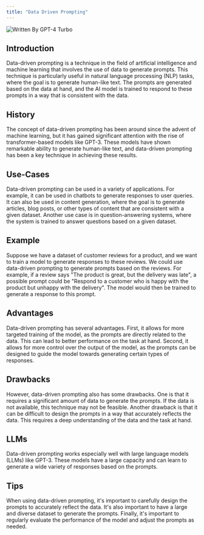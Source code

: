 ```yaml
---
title: "Data Driven Prompting"
---
```


![Written By GPT-4 Turbo](https://img.shields.io/badge/Written%20By-GPT--4%20Turbo-5A5A5A?style=for-the-badge&logo=openai&logoColor=white)

## Introduction

Data-driven prompting is a technique in the field of artificial intelligence and machine learning that involves the use of data to generate prompts. This technique is particularly useful in natural language processing (NLP) tasks, where the goal is to generate human-like text. The prompts are generated based on the data at hand, and the AI model is trained to respond to these prompts in a way that is consistent with the data.

## History

The concept of data-driven prompting has been around since the advent of machine learning, but it has gained significant attention with the rise of transformer-based models like GPT-3. These models have shown remarkable ability to generate human-like text, and data-driven prompting has been a key technique in achieving these results.

## Use-Cases

Data-driven prompting can be used in a variety of applications. For example, it can be used in chatbots to generate responses to user queries. It can also be used in content generation, where the goal is to generate articles, blog posts, or other types of content that are consistent with a given dataset. Another use case is in question-answering systems, where the system is trained to answer questions based on a given dataset.

## Example

Suppose we have a dataset of customer reviews for a product, and we want to train a model to generate responses to these reviews. We could use data-driven prompting to generate prompts based on the reviews. For example, if a review says "The product is great, but the delivery was late", a possible prompt could be "Respond to a customer who is happy with the product but unhappy with the delivery". The model would then be trained to generate a response to this prompt.

## Advantages

Data-driven prompting has several advantages. First, it allows for more targeted training of the model, as the prompts are directly related to the data. This can lead to better performance on the task at hand. Second, it allows for more control over the output of the model, as the prompts can be designed to guide the model towards generating certain types of responses.

## Drawbacks

However, data-driven prompting also has some drawbacks. One is that it requires a significant amount of data to generate the prompts. If the data is not available, this technique may not be feasible. Another drawback is that it can be difficult to design the prompts in a way that accurately reflects the data. This requires a deep understanding of the data and the task at hand.

## LLMs

Data-driven prompting works especially well with large language models (LLMs) like GPT-3. These models have a large capacity and can learn to generate a wide variety of responses based on the prompts.

## Tips

When using data-driven prompting, it's important to carefully design the prompts to accurately reflect the data. It's also important to have a large and diverse dataset to generate the prompts. Finally, it's important to regularly evaluate the performance of the model and adjust the prompts as needed.